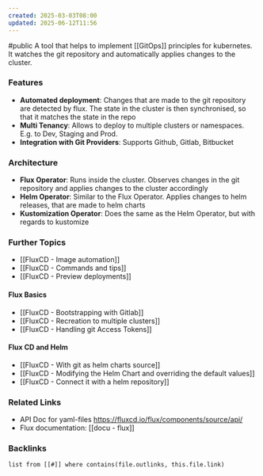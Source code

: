 ```yaml
---
created: 2025-03-03T08:00
updated: 2025-06-12T11:56
---
```

#public
A tool that helps to implement [[GitOps]] principles for kubernetes. It watches the git repository and automatically applies changes to the cluster. 

### Features
- **Automated deployment**: Changes that are made to the git repository are detected by flux. The state in the cluster is then synchronised, so that it matches the state in the repo
- **Multi Tenancy**: Allows to deploy to multiple clusters or namespaces. E.g. to Dev, Staging and Prod.
- **Integration with Git Providers**: Supports Github, Gitlab, Bitbucket

### Architecture
- **Flux Operator**: Runs inside the cluster. Observes changes in the git repository and applies changes to the cluster accordingly
- **Helm Operator**: Similar to the Flux Operator. Applies changes to helm releases, that are made to helm charts
- **Kustomization Operator**: Does the same as the Helm Operator, but with regards to kustomize

### Further Topics
- [[FluxCD - Image automation]]
- [[FluxCD - Commands and tips]]
- [[FluxCD - Preview deployments]]

#### Flux Basics
- [[FluxCD - Bootstrapping with Gitlab]]
- [[FluxCD - Recreation to multiple clusters]]
- [[FluxCD - Handling git Access Tokens]]

#### Flux CD and Helm
- [[FluxCD - With git as helm charts source]]
- [[FluxCD - Modifying the Helm Chart and overriding the default values]]
- [[FluxCD - Connect it with a helm repository]]

### Related Links
- API Doc for yaml-files https://fluxcd.io/flux/components/source/api/
- Flux documentation: [[docu - flux]]


### Backlinks
```dataview 
list from [[#]] where contains(file.outlinks, this.file.link)
```


